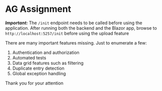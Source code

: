 # AG Assignment

***Important:***
The `/init` endpoint needs to be called before using the application.
After running both the backend and the Blazor app, browse to `http://localhost:5257/init` before using the upload feature

There are many important features missing. Just to enumerate a few:

1. Authentication and authorization
2. Automated tests
3. Data grid features such as filtering
4. Duplicate entry detection
5. Global exception handling


Thank you for your attention
